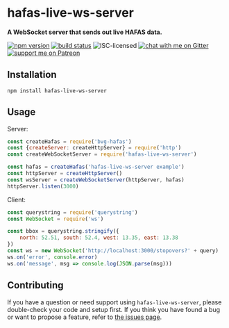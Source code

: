 # hafas-live-ws-server

**A WebSocket server that sends out live HAFAS data.**

[![npm version](https://img.shields.io/npm/v/hafas-live-ws-server.svg)](https://www.npmjs.com/package/hafas-live-ws-server)
[![build status](https://api.travis-ci.org/derhuerst/hafas-live-ws-server.svg?branch=master)](https://travis-ci.org/derhuerst/hafas-live-ws-server)
![ISC-licensed](https://img.shields.io/github/license/derhuerst/hafas-live-ws-server.svg)
[![chat with me on Gitter](https://img.shields.io/badge/chat%20with%20me-on%20gitter-512e92.svg)](https://gitter.im/derhuerst)
[![support me on Patreon](https://img.shields.io/badge/support%20me-on%20patreon-fa7664.svg)](https://patreon.com/derhuerst)


## Installation

```shell
npm install hafas-live-ws-server
```


## Usage

Server:

```js
const createHafas = require('bvg-hafas')
const {createServer: createHttpServer} = require('http')
const createWebSocketServer = require('hafas-live-ws-server')

const hafas = createHafas('hafas-live-ws-server example')
const httpServer = createHttpServer()
const wsServer = createWebSocketServer(httpServer, hafas)
httpServer.listen(3000)
```

Client:

```js
const querystring = require('querystring')
const WebSocket = require('ws')

const bbox = querystring.stringify({
	north: 52.51, south: 52.4, west: 13.35, east: 13.38
})
const ws = new WebSocket('http://localhost:3000/stopovers?' + query)
ws.on('error', console.error)
ws.on('message', msg => console.log(JSON.parse(msg)))
```


## Contributing

If you have a question or need support using `hafas-live-ws-server`, please double-check your code and setup first. If you think you have found a bug or want to propose a feature, refer to [the issues page](https://github.com/derhuerst/hafas-live-ws-server/issues).
